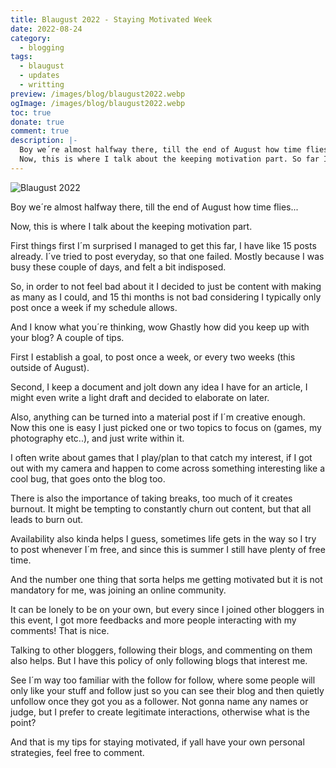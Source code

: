 ```yaml
---
title: Blaugust 2022 - Staying Motivated Week
date: 2022-08-24
category:
  - blogging
tags:
  - blaugust
  - updates
  - writting
preview: /images/blog/blaugust2022.webp
ogImage: /images/blog/blaugust2022.webp
toc: true
donate: true
comment: true
description: |-
  Boy we´re almost halfway there, till the end of August how time flies...
  Now, this is where I talk about the keeping motivation part. So far I created 15 posts.
---
```

![Blaugust 2022](/images/blog/blaugust2022.webp)

Boy we´re almost halfway there, till the end of August how time flies...

Now, this is where I talk about the keeping motivation part.

First things first I´m surprised I managed to get this far, I have like 15 posts already. I´ve tried to post everyday, so that one failed. Mostly because I was busy these couple of days, and felt a bit indisposed.

So, in order to not feel bad about it I decided to just be content with making as many as I could, and 15 thi months is not bad considering I typically only post once a week if my schedule allows.

And I know what you´re thinking, wow Ghastly how did you keep up with your blog? A couple of tips.

First I establish a goal, to post once a week, or every two weeks (this outside of August).

Second, I keep a document and jolt down any idea I have for an article, I might even write a light draft and decided to elaborate on later.

Also, anything can be turned into a material post if I´m creative enough. Now this one is easy I just picked one or two topics to focus on (games, my photography etc..), and just write within it.

I often write about games that I play/plan to that catch my interest, if I got out with my camera and happen to come across something interesting like a cool bug, that goes onto the blog too.

There is also the importance of taking breaks, too much of it creates burnout. It might be tempting to constantly churn out content, but that all leads to burn out.

Availability also kinda helps I guess, sometimes life gets in the way so I try to post whenever I´m free, and since this is summer I still have plenty of free time.

And the number one thing that sorta helps me getting motivated but it is not mandatory for me, was joining an online community.

It can be lonely to be on your own, but every since I joined other bloggers in this event, I got more feedbacks and more people interacting with my comments! That is nice.

Talking to other bloggers, following their blogs, and commenting on them also helps. But I have this policy of only following blogs that interest me.

See I´m way too familiar with the follow for follow, where some people will only like your stuff and follow just so you can see their blog and then quietly unfollow once they got you as a follower. Not gonna name any names or judge, but I prefer to create legitimate interactions, otherwise what is the point?

And that is my tips for staying motivated, if yall have your own personal strategies, feel free to comment.



